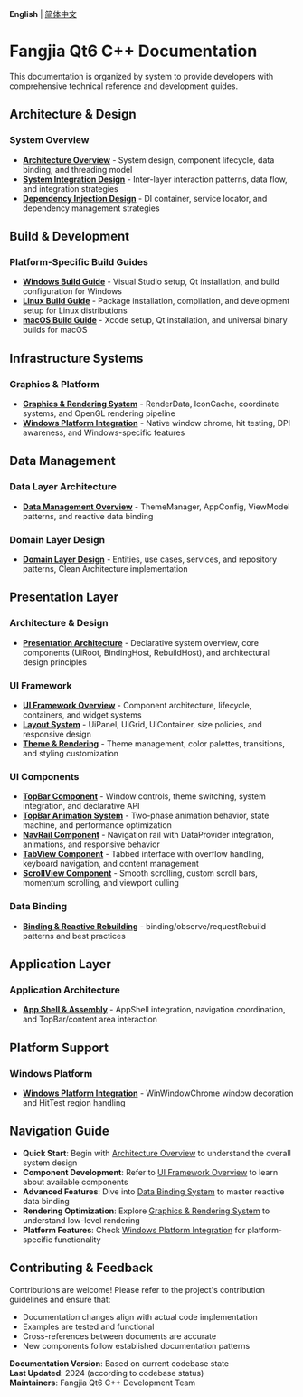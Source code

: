 **English** | [简体中文](../doc.zh-cn/index.md)

# Fangjia Qt6 C++ Documentation

This documentation is organized by system to provide developers with comprehensive technical reference and development guides.

## Architecture & Design

### System Overview
- **[Architecture Overview](architecture/overview.md)** - System design, component lifecycle, data binding, and threading model
- **[System Integration Design](architecture/system-integration.md)** - Inter-layer interaction patterns, data flow, and integration strategies
- **[Dependency Injection Design](architecture/dependency-injection.md)** - DI container, service locator, and dependency management strategies

## Build & Development

### Platform-Specific Build Guides
- **[Windows Build Guide](build/windows.md)** - Visual Studio setup, Qt installation, and build configuration for Windows
- **[Linux Build Guide](build/linux.md)** - Package installation, compilation, and development setup for Linux distributions  
- **[macOS Build Guide](build/macos.md)** - Xcode setup, Qt installation, and universal binary builds for macOS

## Infrastructure Systems

### Graphics & Platform
- **[Graphics & Rendering System](infrastructure/gfx.md)** - RenderData, IconCache, coordinate systems, and OpenGL rendering pipeline
- **[Windows Platform Integration](infrastructure/platform-windows.md)** - Native window chrome, hit testing, DPI awareness, and Windows-specific features

## Data Management

### Data Layer Architecture
- **[Data Management Overview](data/overview.md)** - ThemeManager, AppConfig, ViewModel patterns, and reactive data binding

### Domain Layer Design
- **[Domain Layer Design](domain/design.md)** - Entities, use cases, services, and repository patterns, Clean Architecture implementation

## Presentation Layer

### Architecture & Design
- **[Presentation Architecture](presentation/architecture.md)** - Declarative system overview, core components (UiRoot, BindingHost, RebuildHost), and architectural design principles

### UI Framework
- **[UI Framework Overview](presentation/ui-framework/overview.md)** - Component architecture, lifecycle, containers, and widget systems
- **[Layout System](presentation/ui-framework/layouts.md)** - UiPanel, UiGrid, UiContainer, size policies, and responsive design
- **[Theme & Rendering](presentation/ui-framework/theme-and-rendering.md)** - Theme management, color palettes, transitions, and styling customization

### UI Components
- **[TopBar Component](presentation/components/top-bar.md)** - Window controls, theme switching, system integration, and declarative API
- **[TopBar Animation System](presentation/components/top-bar-animation.md)** - Two-phase animation behavior, state machine, and performance optimization
- **[NavRail Component](presentation/components/nav-rail.md)** - Navigation rail with DataProvider integration, animations, and responsive behavior
- **[TabView Component](presentation/components/tab-view.md)** - Tabbed interface with overflow handling, keyboard navigation, and content management
- **[ScrollView Component](presentation/components/scroll-view.md)** - Smooth scrolling, custom scroll bars, momentum scrolling, and viewport culling

### Data Binding
- **[Binding & Reactive Rebuilding](presentation/binding.md)** - binding/observe/requestRebuild patterns and best practices

## Application Layer

### Application Architecture
- **[App Shell & Assembly](application/app-shell.md)** - AppShell integration, navigation coordination, and TopBar/content area interaction

## Platform Support

### Windows Platform
- **[Windows Platform Integration](infrastructure/platform-windows.md)** - WinWindowChrome window decoration and HitTest region handling

## Navigation Guide

- **Quick Start**: Begin with [Architecture Overview](architecture/overview.md) to understand the overall system design
- **Component Development**: Refer to [UI Framework Overview](presentation/ui-framework/overview.md) to learn about available components
- **Advanced Features**: Dive into [Data Binding System](presentation/binding.md) to master reactive data binding
- **Rendering Optimization**: Explore [Graphics & Rendering System](infrastructure/gfx.md) to understand low-level rendering
- **Platform Features**: Check [Windows Platform Integration](infrastructure/platform-windows.md) for platform-specific functionality

## Contributing & Feedback

Contributions are welcome! Please refer to the project's contribution guidelines and ensure that:

- Documentation changes align with actual code implementation
- Examples are tested and functional
- Cross-references between documents are accurate
- New components follow established documentation patterns

**Documentation Version**: Based on current codebase state  
**Last Updated**: 2024 (according to codebase status)  
**Maintainers**: Fangjia Qt6 C++ Development Team